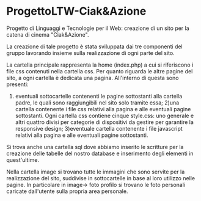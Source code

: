 # ProgettoLTW-Ciak&Azione

Progetto di Linguaggi e Tecnologie per il Web: creazione di un sito per la catena di cinema "Ciak&Azione".

La creazione di tale progetto è stata sviluppata dai tre componenti del gruppo lavorando insieme sulla realizzazione di ogni parte del sito.

La cartella principale rappresenta la home (index.php) a cui si riferiscono i file css contenuti nella cartella css. 
Per quanto riguarda le altre pagine del sito, a ogni cartella è dedicata una pagina. All'interno di questa sono presenti:
1) eventuali sottocartelle contenenti le pagine sottostanti alla cartella padre, le quali sono raggiungibili nel sito solo tramite essa;
2)una cartella contenente i file css relativi alla pagina e alle eventuali pagine sottostanti. Ogni cartella css contiene cinque style.css: uno generale e altri quattro divisi per categorie di dispositivi da gestire per garantire la responsive design;
3)eventuale cartella contenente i file javascript relativi alla pagina e alle eventuali pagine sottostanti.

Si trova anche una cartella sql dove abbiamo inserito le scritture per la creazione delle tabelle del nostro database e inserimento degli elementi in quest'ultime.

Nella cartella image si trovano tutte le immagini che sono servite per la realizzazione del sito, suddivise in sottocartelle in base al loro utilizzo nelle pagine. In particolare in image-> foto profilo si trovano le foto personali caricate dall'utente sulla propria area personale.
